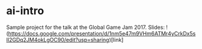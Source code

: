 # ai-intro
Sample project for the talk at the Global Game Jam 2017.
Slides: !(https://docs.google.com/presentation/d/1nm5e47m9VHm6ATMr4yCrkDx5slI2GDq2JM4okLgOC90/edit?usp=sharing)[link] 
